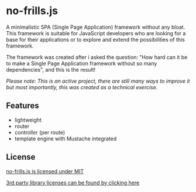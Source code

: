 no-frills.js
=========
A minimalistic SPA (Single Page Application) framework without any bloat. This framework is suitable for JavaScript developers who are looking for a base for their applications or to explore and extend the possibilities of this framework.

The framework was created after i asked the question: "How hard can it be to make a Single Page Application framework without so many dependencies", and this is the result!

*Please note: This is an active project, there are still many ways to improve it but most importantly, this was created as a technical exercise.*

## Features
* lightweight
* router
* controller (per route)
* template engine with Mustache integrated

## License
[no-frills.js is licensed under MIT](https://github.com/molikmiah/no-frills/blob/master/LICENSE/NO_FRILLS_JS.md)

[3rd party library licenses can be found by clicking here](https://github.com/molikmiah/no-frills/blob/master/LICENSE/3RD_PARTY_LIBRARIES.md)
